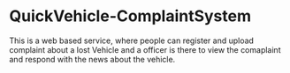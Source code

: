 # QuickVehicle-ComplaintSystem
This is a web based service, where people can register and upload complaint about a lost Vehicle and a officer is there to view the comaplaint and respond with the news about the vehicle.
